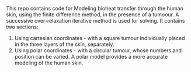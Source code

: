 This repo contains code for Modeling bioheat transfer through the human skin, using the finite difference method, in the presence of a tumoour. A successive over-relaxation iterative method is used for solving.
It contains two sections:
1. Using cartesian coordinates - with a square tumour individually placed in the three layers of the skin, separately.
2. Using polar coordinates - with a circular tumour, whose numbers and position can be varied. A polar model provides a more accurate modeling of the human skin.
